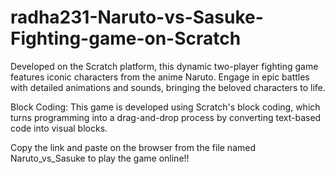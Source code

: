 # radha231-Naruto-vs-Sasuke-Fighting-game-on-Scratch
Developed on the Scratch platform, this dynamic two-player fighting game features iconic characters from the anime Naruto. Engage in epic battles with detailed animations and sounds, bringing the beloved characters to life.

Block Coding: This game is developed using Scratch's block coding, which turns programming into a drag-and-drop process by converting text-based code into visual blocks.

Copy the link and paste on the browser from the file named Naruto_vs_Sasuke to play the game online!!
